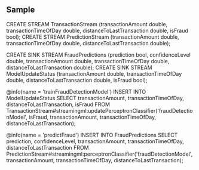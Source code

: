 ## Sample

CREATE STREAM TransactionStream (transactionAmount double, transactionTimeOfDay double, distanceToLastTransaction double, isFraud bool);
CREATE STREAM PredictionStream (transactionAmount double, transactionTimeOfDay double, distanceToLastTransaction double);

CREATE SINK STREAM FraudPredictions (prediction bool, confidenceLevel double, transactionAmount double, transactionTimeOfDay double, distanceToLastTransaction double);
CREATE SINK STREAM ModelUpdateStatus (transactionAmount double, transactionTimeOfDay double, distanceToLastTransaction double, isFraud bool);

@info(name = 'trainFraudDetectionModel')
INSERT INTO ModelUpdateStatus
SELECT transactionAmount, transactionTimeOfDay, distanceToLastTransaction, isFraud
FROM TransactionStream#streamingml:updatePerceptronClassifier('fraudDetectionModel', isFraud, transactionAmount, transactionTimeOfDay, distanceToLastTransaction);

@info(name = 'predictFraud')
INSERT INTO FraudPredictions
SELECT prediction, confidenceLevel, transactionAmount, transactionTimeOfDay, distanceToLastTransaction
FROM PredictionStream#streamingml:perceptronClassifier('fraudDetectionModel', transactionAmount, transactionTimeOfDay, distanceToLastTransaction);